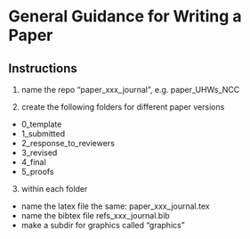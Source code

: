 # General Guidance for Writing a Paper

## Instructions

1. name the repo “paper_xxx_journal”, e.g. paper_UHWs_NCC  

2. create the following folders for different paper versions  

- 0_template  
- 1_submitted  
- 2_response_to_reviewers  
- 3_revised  
- 4_final  
- 5_proofs   

3. within each folder

- name the latex file the same: paper_xxx_journal.tex  
- name the bibtex file refs_xxx_journal.bib  
- make a subdir for graphics called “graphics”  